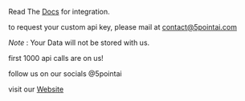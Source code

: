 Read The [Docs](https://5pointai.github.io/meter_reader_docs/) for integration.

to request your custom api key, please mail at contact@5pointai.com

*Note* : Your Data will not be stored with us.

first 1000 api calls are on us!

follow us on our socials @5pointai 

visit our [Website](www.5pointai.com)
